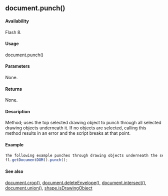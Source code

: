 ## document.punch()

#### Availability

Flash 8.

#### Usage

document.punch()

#### Parameters

None.

#### Returns

None.

#### Description

Method; uses the top selected drawing object to punch through all selected drawing objects underneath it. If no objects are selected, calling this method results in an error and the script breaks at that point.

#### Example

```javascript
The following example punches through drawing objects underneath the selected drawing object:
fl.getDocumentDOM().punch();

```
#### See also

[document.crop()](#!AdobeDocs/developers-animatesdk-docs/master/Document_object/docume37.md), [document.deleteEnvelope()](#!AdobeDocs/developers-animatesdk-docs/master/Document_object/docume41.md), [document.intersect()](#!AdobeDocs/developers-animatesdk-docs/master/Document_object/docume97.md), [document.union()](#!AdobeDocs/developers-animatesdk-docs/master/Document_object/docu6120.md), [shape.isDrawingObject](#!AdobeDocs/developers-animatesdk-docs/master/Shape_object/shape6.md)
